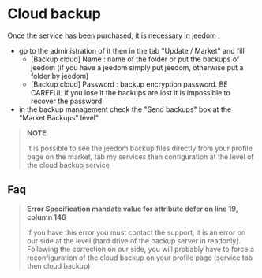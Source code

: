 # Cloud backup

Once the service has been purchased, it is necessary in jeedom : 

- go to the administration of it then in the tab "Update / Market" and fill
  - [Backup cloud] Name : name of the folder or put the backups of jeedom (if you have a jeedom simply put jeedom, otherwise put a folder by jeedom)
  - [Backup cloud] Password : backup encryption password. BE CAREFUL if you lose it the backups are lost it is impossible to recover the password
- in the backup management check the "Send backups" box at the "Market Backups" level"

>**NOTE**
>
>It is possible to see the jeedom backup files directly from your profile page on the market, tab my services then configuration at the level of the cloud backup service

## Faq

> **Error Specification mandate value for attribute defer on line 19, column 146**
>
> If you have this error you must contact the support, it is an error on our side at the level (hard drive of the backup server in readonly).
> Following the correction on our side, you will probably have to force a reconfiguration of the cloud backup on your profile page (service tab then cloud backup)
